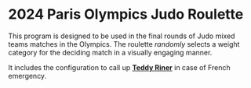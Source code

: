 # 2024 Paris Olympics Judo Roulette
This program is designed to be used in the final rounds of Judo mixed teams matches in the Olympics. The roulette _randomly_ selects a weight category for the deciding match in a visually engaging manner. 

It includes the configuration to call up [**Teddy Riner**](https://www.instagram.com/teddyriner/) in case of French emergency.
